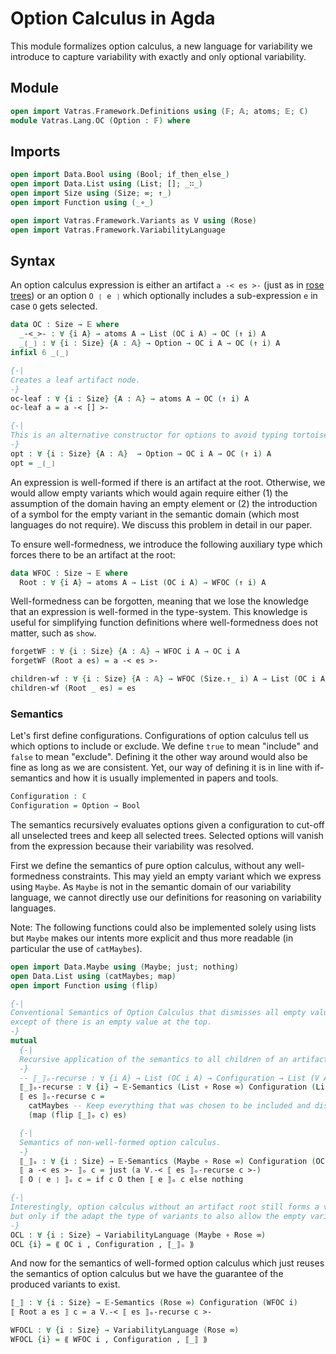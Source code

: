 # Option Calculus in Agda

This module formalizes option calculus, a new language for variability
we introduce to capture variability with exactly and only optional variability.

## Module

```agda
open import Vatras.Framework.Definitions using (𝔽; 𝔸; atoms; 𝔼; ℂ)
module Vatras.Lang.OC (Option : 𝔽) where
```

## Imports

```agda
open import Data.Bool using (Bool; if_then_else_)
open import Data.List using (List; []; _∷_)
open import Size using (Size; ∞; ↑_)
open import Function using (_∘_)

open import Vatras.Framework.Variants as V using (Rose)
open import Vatras.Framework.VariabilityLanguage
```

## Syntax

An option calculus expression is either an artifact `a -< es >-` (just as in [rose trees](../Framework/Variants.agda))
or an option `O ❲ e ❳` which optionally includes a sub-expression `e` in case `O` gets selected.
```agda
data OC : Size → 𝔼 where
  _-<_>- : ∀ {i A} → atoms A → List (OC i A) → OC (↑ i) A
  _❲_❳ : ∀ {i : Size} {A : 𝔸} → Option → OC i A → OC (↑ i) A
infixl 6 _❲_❳

{-|
Creates a leaf artifact node.
-}
oc-leaf : ∀ {i : Size} {A : 𝔸} → atoms A → OC (↑ i) A
oc-leaf a = a -< [] >-

{-|
This is an alternative constructor for options to avoid typing tortoise shell braces.
-}
opt : ∀ {i : Size} {A : 𝔸}  → Option → OC i A → OC (↑ i) A
opt = _❲_❳
```

An expression is well-formed if there is an artifact at the root.
Otherwise, we would allow empty variants which would again require either (1) the assumption of the domain having an empty element or (2) the introduction of a symbol for the empty variant in the semantic domain (which most languages do not require).
We discuss this problem in detail in our paper.

To ensure well-formedness, we introduce the following auxiliary type which forces there to be an artifact at the root:
```agda
data WFOC : Size → 𝔼 where
  Root : ∀ {i A} → atoms A → List (OC i A) → WFOC (↑ i) A
```

Well-formedness can be forgotten, meaning that we lose the knowledge that an expression is well-formed in the type-system.
This knowledge is useful for simplifying function definitions where well-formedness does not matter, such as `show`.
```agda
forgetWF : ∀ {i : Size} {A : 𝔸} → WFOC i A → OC i A
forgetWF (Root a es) = a -< es >-

children-wf : ∀ {i : Size} {A : 𝔸} → WFOC (Size.↑_ i) A → List (OC i A)
children-wf (Root _ es) = es
```

### Semantics

Let's first define configurations.
Configurations of option calculus tell us which options to include or exclude.
We define `true` to mean "include" and `false` to mean "exclude".
Defining it the other way around would also be fine as long as we are consistent.
Yet, our way of defining it is in line with if-semantics and how it is usually implemented in papers and tools.
```agda
Configuration : ℂ
Configuration = Option → Bool
```

The semantics recursively evaluates options given a configuration to cut-off all unselected trees and keep all selected trees.
Selected options will vanish from the expression because their variability was resolved.

First we define the semantics of pure option calculus, without any well-formedness constraints.
This may yield an empty variant which we express using `Maybe`.
As `Maybe` is not in the semantic domain of our variability language, we cannot directly use our definitions for reasoning on variability languages.

Note: The following functions could also be implemented solely using lists but `Maybe` makes our intents more explicit and thus more readable (in particular the use of `catMaybes`).
```agda
open import Data.Maybe using (Maybe; just; nothing)
open Data.List using (catMaybes; map)
open import Function using (flip)

{-|
Conventional Semantics of Option Calculus that dismisses all empty values
except of there is an empty value at the top.
-}
mutual
  {-|
  Recursive application of the semantics to all children of an artifact.
  -}
  -- ⟦_⟧ₒ-recurse : ∀ {i A} → List (OC i A) → Configuration → List (V A)
  ⟦_⟧ₒ-recurse : ∀ {i} → 𝔼-Semantics (List ∘ Rose ∞) Configuration (List ∘ OC i)
  ⟦ es ⟧ₒ-recurse c =
    catMaybes -- Keep everything that was chosen to be included and discard all 'nothing' values occurring from removed options.
    (map (flip ⟦_⟧ₒ c) es)

  {-|
  Semantics of non-well-formed option calculus.
  -}
  ⟦_⟧ₒ : ∀ {i : Size} → 𝔼-Semantics (Maybe ∘ Rose ∞) Configuration (OC i)
  ⟦ a -< es >- ⟧ₒ c = just (a V.-< ⟦ es ⟧ₒ-recurse c >-)
  ⟦ O ❲ e ❳ ⟧ₒ c = if c O then ⟦ e ⟧ₒ c else nothing

{-|
Interestingly, option calculus without an artifact root still forms a variability language
but only if the adapt the type of variants to also allow the empty variant, encoded via Maybe.
-}
OCL : ∀ {i : Size} → VariabilityLanguage (Maybe ∘ Rose ∞)
OCL {i} = ⟪ OC i , Configuration , ⟦_⟧ₒ ⟫
```

And now for the semantics of well-formed option calculus which just reuses the semantics of option calculus but we have the guarantee of the produced variants to exist.
```agda
⟦_⟧ : ∀ {i : Size} → 𝔼-Semantics (Rose ∞) Configuration (WFOC i)
⟦ Root a es ⟧ c = a V.-< ⟦ es ⟧ₒ-recurse c >-

WFOCL : ∀ {i : Size} → VariabilityLanguage (Rose ∞)
WFOCL {i} = ⟪ WFOC i , Configuration , ⟦_⟧ ⟫
```
